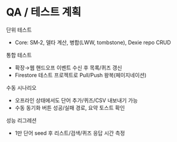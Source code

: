 # QA / 테스트 계획

단위 테스트
- Core: SM‑2, 델타 계산, 병합(LWW, tombstone), Dexie repo CRUD

통합 테스트
- 확장→웹 핸드오프 이벤트 수신 후 목록/퀴즈 갱신
- Firestore 테스트 프로젝트로 Pull/Push 왕복(페이지네이션)

수동 시나리오
- 오프라인 상태에서도 단어 추가/퀴즈/CSV 내보내기 가능
- 수동 동기화 버튼 성공/실패 경로, 요약 토스트 확인

성능 리그레션
- 1만 단어 seed 후 리스트/검색/퀴즈 응답 시간 측정

